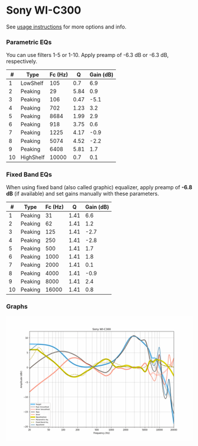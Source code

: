 # Sony WI-C300
See [usage instructions](https://github.com/jaakkopasanen/AutoEq#usage) for more options and info.

### Parametric EQs
You can use filters 1-5 or 1-10. Apply preamp of -6.3 dB or -6.3 dB, respectively.

|   # | Type      |   Fc (Hz) |    Q |   Gain (dB) |
|-----|-----------|-----------|------|-------------|
|   1 | LowShelf  |       105 | 0.7  |         6.9 |
|   2 | Peaking   |        29 | 5.84 |         0.9 |
|   3 | Peaking   |       106 | 0.47 |        -5.1 |
|   4 | Peaking   |       702 | 1.23 |         3.2 |
|   5 | Peaking   |      8684 | 1.99 |         2.9 |
|   6 | Peaking   |       918 | 3.75 |         0.6 |
|   7 | Peaking   |      1225 | 4.17 |        -0.9 |
|   8 | Peaking   |      5074 | 4.52 |        -2.2 |
|   9 | Peaking   |      6408 | 5.81 |         1.7 |
|  10 | HighShelf |     10000 | 0.7  |         0.1 |

### Fixed Band EQs
When using fixed band (also called graphic) equalizer, apply preamp of **-6.8 dB** (if available) and set gains manually with these parameters.

|   # | Type    |   Fc (Hz) |    Q |   Gain (dB) |
|-----|---------|-----------|------|-------------|
|   1 | Peaking |        31 | 1.41 |         6.6 |
|   2 | Peaking |        62 | 1.41 |         1.2 |
|   3 | Peaking |       125 | 1.41 |        -2.7 |
|   4 | Peaking |       250 | 1.41 |        -2.8 |
|   5 | Peaking |       500 | 1.41 |         1.7 |
|   6 | Peaking |      1000 | 1.41 |         1.8 |
|   7 | Peaking |      2000 | 1.41 |         0.1 |
|   8 | Peaking |      4000 | 1.41 |        -0.9 |
|   9 | Peaking |      8000 | 1.41 |         2.4 |
|  10 | Peaking |     16000 | 1.41 |         0.8 |

### Graphs
![](./Sony%20WI-C300.png)
